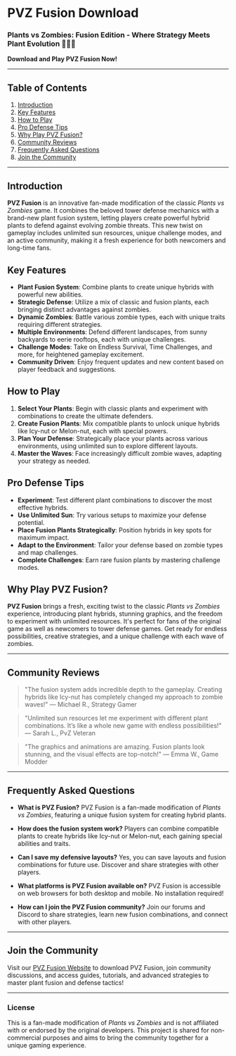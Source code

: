# PVZ Fusion Download

### Plants vs Zombies: Fusion Edition - Where Strategy Meets Plant Evolution 🌱🧟‍♂️

**Download and Play PVZ Fusion Now!**

---

## Table of Contents
1. [Introduction](#introduction)
2. [Key Features](#key-features)
3. [How to Play](#how-to-play)
4. [Pro Defense Tips](#pro-defense-tips)
5. [Why Play PVZ Fusion?](#why-play-pvz-fusion)
6. [Community Reviews](#community-reviews)
7. [Frequently Asked Questions](#frequently-asked-questions)
8. [Join the Community](#join-the-community)

---

## Introduction

**PVZ Fusion** is an innovative fan-made modification of the classic *Plants vs Zombies* game. It combines the beloved tower defense mechanics with a brand-new plant fusion system, letting players create powerful hybrid plants to defend against evolving zombie threats. This new twist on gameplay includes unlimited sun resources, unique challenge modes, and an active community, making it a fresh experience for both newcomers and long-time fans.

## Key Features

- **Plant Fusion System**: Combine plants to create unique hybrids with powerful new abilities.
- **Strategic Defense**: Utilize a mix of classic and fusion plants, each bringing distinct advantages against zombies.
- **Dynamic Zombies**: Battle various zombie types, each with unique traits requiring different strategies.
- **Multiple Environments**: Defend different landscapes, from sunny backyards to eerie rooftops, each with unique challenges.
- **Challenge Modes**: Take on Endless Survival, Time Challenges, and more, for heightened gameplay excitement.
- **Community Driven**: Enjoy frequent updates and new content based on player feedback and suggestions.

## How to Play

1. **Select Your Plants**: Begin with classic plants and experiment with combinations to create the ultimate defenders.
2. **Create Fusion Plants**: Mix compatible plants to unlock unique hybrids like Icy-nut or Melon-nut, each with special powers.
3. **Plan Your Defense**: Strategically place your plants across various environments, using unlimited sun to explore different layouts.
4. **Master the Waves**: Face increasingly difficult zombie waves, adapting your strategy as needed.

## Pro Defense Tips

- **Experiment**: Test different plant combinations to discover the most effective hybrids.
- **Use Unlimited Sun**: Try various setups to maximize your defense potential.
- **Place Fusion Plants Strategically**: Position hybrids in key spots for maximum impact.
- **Adapt to the Environment**: Tailor your defense based on zombie types and map challenges.
- **Complete Challenges**: Earn rare fusion plants by mastering challenge modes.

## Why Play PVZ Fusion?

**PVZ Fusion** brings a fresh, exciting twist to the classic *Plants vs Zombies* experience, introducing plant hybrids, stunning graphics, and the freedom to experiment with unlimited resources. It's perfect for fans of the original game as well as newcomers to tower defense games. Get ready for endless possibilities, creative strategies, and a unique challenge with each wave of zombies.

---

## Community Reviews

> "The fusion system adds incredible depth to the gameplay. Creating hybrids like Icy-nut has completely changed my approach to zombie waves!"
> — Michael R., Strategy Gamer

> "Unlimited sun resources let me experiment with different plant combinations. It’s like a whole new game with endless possibilities!"
> — Sarah L., PvZ Veteran

> "The graphics and animations are amazing. Fusion plants look stunning, and the visual effects are top-notch!"
> — Emma W., Game Modder

---

## Frequently Asked Questions

- **What is PVZ Fusion?**
  PVZ Fusion is a fan-made modification of *Plants vs Zombies*, featuring a unique fusion system for creating hybrid plants.

- **How does the fusion system work?**
  Players can combine compatible plants to create hybrids like Icy-nut or Melon-nut, each gaining special abilities and traits.

- **Can I save my defensive layouts?**
  Yes, you can save layouts and fusion combinations for future use. Discover and share strategies with other players.

- **What platforms is PVZ Fusion available on?**
  PVZ Fusion is accessible on web browsers for both desktop and mobile. No installation required!

- **How can I join the PVZ Fusion community?**
  Join our forums and Discord to share strategies, learn new fusion combinations, and connect with other players.

---

## Join the Community

Visit our [PVZ Fusion Website](https://pvzfusion.io/) to download PVZ Fusion, join community discussions, and access guides, tutorials, and advanced strategies to master plant fusion and defense tactics!

---

### License

This is a fan-made modification of *Plants vs Zombies* and is not affiliated with or endorsed by the original developers. This project is shared for non-commercial purposes and aims to bring the community together for a unique gaming experience.


